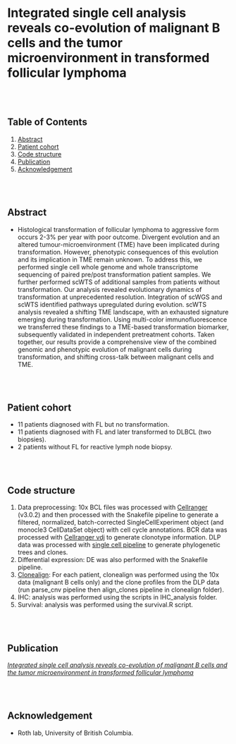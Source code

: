 # Integrated single cell analysis reveals co-evolution of malignant B cells and the tumor microenvironment in transformed follicular lymphoma

<br></br>
## Table of Contents
1. [Abstract](#abstract)
2. [Patient cohort](#patient-cohort)
3. [Code structure](#code-structure)
4. [Publication](#publication)
5. [Acknowledgement](#acknowledgement)

<br></br>
## Abstract
 * Histological transformation of follicular lymphoma to aggressive form occurs 2-3% per year with poor outcome. Divergent evolution and an altered tumour-microenvironment (TME) have been implicated during transformation. However, phenotypic consequences of this evolution and its implication in TME remain unknown. To address this, we performed single cell whole genome and whole transcriptome sequencing of paired pre/post transformation patient samples. We further performed scWTS of additional samples from patients without transformation. Our analysis revealed evolutionary dynamics of transformation at unprecedented resolution. Integration of scWGS and scWTS identified pathways upregulated during evolution. scWTS analysis revealed a shifting TME landscape, with an exhausted signature emerging during transformation. Using multi-color immunofluorescence we transferred these findings to a TME-based transformation biomarker, subsequently validated in independent pretreatment cohorts. Taken together, our results provide a comprehensive view of the combined genomic and phenotypic evolution of malignant cells during transformation, and shifting cross-talk between malignant cells and TME. 

<br></br>
## Patient cohort
 * 11 patients diagnosed with FL but no transformation. 
 * 11 patients diagnosed with FL and later transformed to DLBCL (two biopsies). 
 * 2 patients without FL for reactive lymph node biopsy.
   
<br></br>
## Code structure
1. Data preprocessing: 10x BCL files was processed with [Cellranger](https://support.10xgenomics.com/single-cell-gene-expression/software/pipelines/latest/what-is-cell-ranger) (v3.0.2) and then processed with the Snakefile pipeline to generate a filtered, normalized, batch-corrected SingleCellExperiment object (and monocle3 CellDataSet object) with cell cycle annotations. BCR data was processed with [Cellranger vdj](https://support.10xgenomics.com/single-cell-vdj/software/pipelines/latest/using/vdj) to generate clonotype information. DLP data was processed with [single cell pipeline](https://single-cell-pipeline.readthedocs.io/en/latest/) to generate phylogenetic trees and clones.
2. Differential expression: DE was also performed with the Snakefile pipeline.
3. [Clonealign](https://genomebiology.biomedcentral.com/articles/10.1186/s13059-019-1645-z): For each patient, clonealign was performed using the 10x data (malignant B cells only) and the clone profiles from the DLP data (run parse_cnv pipeline then align_clones pipeline in clonealign folder).
4. IHC: analysis was performed using the scripts in IHC_analysis folder.
5. Survival: analysis was performed using the survival.R script.

<br></br>
## Publication
 <I>[Integrated single cell analysis reveals co-evolution of malignant B cells and the tumor microenvironment in transformed follicular lymphoma](https://www.biorxiv.org/content/10.1101/2022.11.17.516951v1)</I>

<br></br>
## Acknowledgement
 * Roth lab, University of British Columbia.